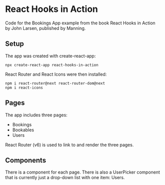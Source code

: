 # React Hooks in Action
Code for the Bookings App example from the book React Hooks in Action by John Larsen, published by Manning.

## Setup
The app was created with create-react-app:

    npx create-react-app react-hooks-in-action

React Router and React Icons were then installed:

    npm i react-router@next react-router-dom@next
    npm i react-icons
    

## Pages
The app includes three pages:
* Bookings
* Bookables
* Users

React Router (v6) is used to link to and render the three pages.

## Components
There is a component for each page. There is also a UserPicker component that is currently just a drop-down list with one item: Users.